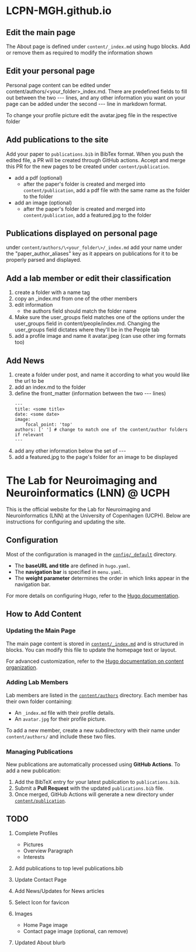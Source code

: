 # LCPN-MGH.github.io

## Edit the main page
The About page is defined under `content/_index.md` using hugo blocks. Add or remove them as required to modify the information shown

## Edit your personal page

Personal page content can be edited under content/authors/\<your_folder\>_index.md. There are predefined fields to fill out between the two --- lines, and any other information you want on your page can be added under the second --- line in markdown format.

To change your profile picture edit the avatar.jpeg file in the respective folder

## Add publications to the site

Add your paper to `publications.bib` in BibTex format. When you push the edited file, a PR will be created through GitHub actions. Accept and merge this PR for the new pages to be created under `content/publication`. 

- add a pdf (optional)
    - after the paper's folder is created and merged into `content/publication`, add a pdf file with the same name as the folder to the folder
- add an image (optional)
    - after the paper's folder is created and merged into `content/publication`, add a featured.jpg to the folder 

## Publications displayed on personal page

under `content/authors/\<your_folder\>/_index.md` add your name under the "paper_author_aliases" key as it appears on publications for it to be properly parsed and displayed. 

## Add a lab member or edit their classification

1. create a folder with a name tag
2. copy an _index.md from one of the other members
3. edit information
    - the authors field should match the folder name
4. Make sure the user_groups field matches one of the options under the user_groups field in content/people/index.md. Changing the user_groups field dictates where they'll be in the People tab
5. add a profile image and name it avatar.jpeg (can use other img formats too)

## Add News 

1. create a folder under post, and name it according to what you would like the url to be
2. add an index.md to the folder
3. define the front_matter (information between the two --- lines)
    ```
    ---
    title: <some title>
    date: <some date>
    image:
        focal_point: 'top'
    authors: [' '] # change to match one of the content/author folders if relevant
    ---
4. add any other information below the set of ---
5. add a featured.jpg to the page's folder for an image to be displayed

# The Lab for Neuroimaging and Neuroinformatics (LNN) @ UCPH

This is the official website for the Lab for Neuroimaging and Neuroinformatics (LNN) at the University of Copenhagen (UCPH). Below are instructions for configuring and updating the site.

## Configuration

Most of the configuration is managed in the [`config/_default`](config/_default) directory.

- The **baseURL and title** are defined in `hugo.yaml`.
- The **navigation bar** is specified in `menu.yaml`.
- The **weight parameter** determines the order in which links appear in the navigation bar.

For more details on configuring Hugo, refer to the [Hugo documentation](https://gohugo.io/documentation/).

## How to Add Content

### Updating the Main Page
The main page content is stored in [`content/_index.md`](content/_index.md) and is structured in blocks. You can modify this file to update the homepage text or layout.

For advanced customization, refer to the [Hugo documentation on content organization](https://gohugo.io/content-management/organization/).

### Adding Lab Members
Lab members are listed in the [`content/authors`](content/authors) directory. Each member has their own folder containing:
- An `_index.md` file with their profile details.
- An `avatar.jpg` for their profile picture.

To add a new member, create a new subdirectory with their name under `content/authors/` and include these two files.

### Managing Publications
New publications are automatically processed using **GitHub Actions**. To add a new publication:
1. Add the BibTeX entry for your latest publication to `publications.bib`.
2. Submit a **Pull Request** with the updated `publications.bib` file.
3. Once merged, GitHub Actions will generate a new directory under [`content/publication`](content/publication).

## TODO

1. Complete Profiles
    - Pictures
    - Overview Paragraph
    - Interests

2. Add publications to top level publications.bib

3. Update Contact Page

4. Add News/Updates for News articles

5. Select Icon for favicon

6. Images
    - Home Page image
    - Contact page image (optional, can remove)

7. Updated About blurb